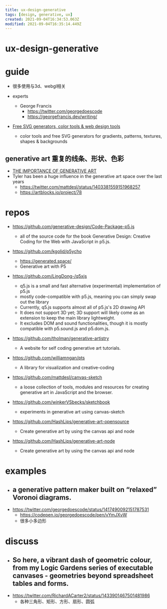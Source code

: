 ```yaml
---
title: ux-design-generative
tags: [design, generative, ux]
created: 2021-09-04T16:34:53.063Z
modified: 2021-09-04T16:35:14.449Z
---
```


# ux-design-generative

# guide

- 很多使用与3d、webgl相关

- experts
  - George Francis
    - https://twitter.com/georgedoescode
    - https://georgefrancis.dev/writing/

- [Free SVG generators, color tools & web design tools](https://fffuel.co/)
  - color tools and free SVG generators for gradients, patterns, textures, shapes & backgrounds

## generative art 重复的线条、形状、色彩

- [THE IMPORTANCE OF GENERATIVE ART](https://tylerxhobbs.com/essays/2021/the-importance-of-generative-art)
- Tyler has been a huge influence in the generative art space over the last years
  - https://twitter.com/mattdesl/status/1403381559151968257
  - https://artblocks.io/project/78
# repos
- https://github.com/generative-design/Code-Package-p5.js
  - all of the source code for the book Generative Design: Creative Coding for the Web with JavaScript in p5.js.
- https://github.com/kgolid/p5ycho
  - https://generated.space/
  - Generative art with P5
- https://github.com/LingDong-/q5xjs
  - q5.js is a small and fast alternative (experimental) implementation of p5.js
  - mostly code-compatible with p5.js, meaning you can simply swap out the library
  - Currently, q5.js supports almost all of p5.js's 2D drawing API
  - It does not support 3D yet; 3D support will likely come as an extension to keep the main library lightweight. 
  - It excludes DOM and sound functionalities, though it is mostly compatible with p5.sound.js and p5.dom.js.

- https://github.com/tholman/generative-artistry
  - A website for self coding generative art tutorials.

- https://github.com/williamngan/pts
  - A library for visualization and creative-coding
- https://github.com/mattdesl/canvas-sketch
  - a loose collection of tools, modules and resources for creating generative art in JavaScript and the browser.
- https://github.com/winkerVSbecks/sketchbook
  - experiments in generative art using canvas-sketch

- https://github.com/HashLips/generative-art-opensource
  - Create generative art by using the canvas api and node 
- https://github.com/HashLips/generative-art-node
  - Create generative art by using the canvas api and node
# examples
- ## a generative pattern maker built on “relaxed” Voronoi diagrams.
- https://twitter.com/georgedoescode/status/1417490092151787531
  - https://codepen.io/georgedoescode/pen/vYmJXvW
  - 很多小多边形
# discuss
- ## So here, a vibrant dash of geometric colour, from my Logic Gardens series of executable canvases - geometries beyond spreadsheet tables and forms.
- https://twitter.com/RichardACarter2/status/1433901467501481986
  - 各种三角形、矩形、方形、扇形、圆弧
